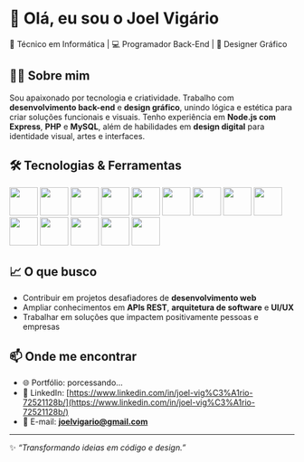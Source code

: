 # 👋 Olá, eu sou o Joel Vigário

🎯 Técnico em Informática | 💻 Programador Back-End | 🎨 Designer Gráfico

## 👨‍💻 Sobre mim

Sou apaixonado por tecnologia e criatividade. Trabalho com **desenvolvimento back-end** e **design gráfico**, unindo lógica e estética para criar soluções funcionais e visuais.
Tenho experiência em **Node.js com Express**, **PHP** e **MySQL**, além de habilidades em **design digital** para identidade visual, artes e interfaces.

## 🛠️ Tecnologias & Ferramentas

<p align="left">
  <!-- Back-End -->
  <img src="https://cdn.jsdelivr.net/gh/devicons/devicon/icons/nodejs/nodejs-original.svg" width="50" height="50"/>
  <img src="https://cdn.jsdelivr.net/gh/devicons/devicon/icons/express/express-original.svg" width="50" height="50"/>
  <img src="https://cdn.jsdelivr.net/gh/devicons/devicon/icons/php/php-original.svg" width="50" height="50"/>
  <img src="https://cdn.jsdelivr.net/gh/devicons/devicon/icons/mysql/mysql-original.svg" width="50" height="50"/>

  <!-- Front-End -->
  <img src="https://cdn.jsdelivr.net/gh/devicons/devicon/icons/html5/html5-original.svg" width="50" height="50"/>
  <img src="https://cdn.jsdelivr.net/gh/devicons/devicon/icons/css3/css3-original.svg" width="50" height="50"/>
  <img src="https://cdn.jsdelivr.net/gh/devicons/devicon/icons/javascript/javascript-original.svg" width="50" height="50"/>
  <img src="https://cdn.jsdelivr.net/gh/devicons/devicon/icons/java/java-original.svg" width="50" height="50"/>
  <img src="https://cdn.jsdelivr.net/gh/devicons/devicon/icons/jquery/jquery-original.svg" width="50" height="50"/>
  <img src="https://www.vectorlogo.zone/logos/json/json-icon.svg" width="50" height="50"/>

  <!-- Design -->
  <img src="https://cdn.jsdelivr.net/gh/devicons/devicon/icons/photoshop/photoshop-plain.svg" width="50" height="50"/>
  <img src="https://cdn.jsdelivr.net/gh/devicons/devicon/icons/figma/figma-original.svg" width="50" height="50"/>

  <!-- Versionamento -->
  <img src="https://cdn.jsdelivr.net/gh/devicons/devicon/icons/git/git-original.svg" width="50" height="50"/>
  <img src="https://cdn.jsdelivr.net/gh/devicons/devicon/icons/github/github-original.svg" width="50" height="50"/>
</p>


## 📈 O que busco

* Contribuir em projetos desafiadores de **desenvolvimento web**
* Ampliar conhecimentos em **APIs REST**, **arquitetura de software** e **UI/UX**
* Trabalhar em soluções que impactem positivamente pessoas e empresas

## 📫 Onde me encontrar

* 🌐 Portfólio: porcessando...
* 💼 LinkedIn: [https://www.linkedin.com/in/joel-vig%C3%A1rio-72521128b/](https://www.linkedin.com/in/joel-vig%C3%A1rio-72521128b/)
* 📧 E-mail: **[joelvigario@gmail.com](mailto:joelvigario@gmail.com)**

---

✨ *“Transformando ideias em código e design.”*

